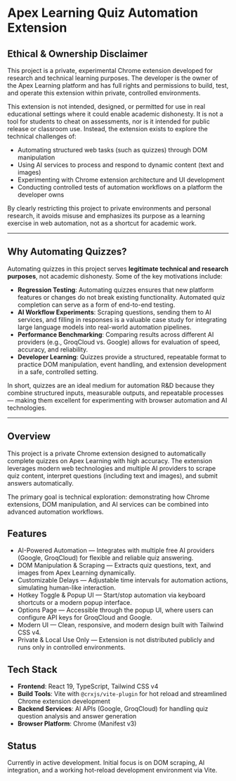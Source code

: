 # Apex Learning Quiz Automation Extension

## Ethical & Ownership Disclaimer
This project is a private, experimental Chrome extension developed for research and technical learning purposes. The developer is the owner of the Apex Learning platform and has full rights and permissions to build, test, and operate this extension within private, controlled environments.  

This extension is not intended, designed, or permitted for use in real educational settings where it could enable academic dishonesty. It is not a tool for students to cheat on assessments, nor is it intended for public release or classroom use. Instead, the extension exists to explore the technical challenges of:  
- Automating structured web tasks (such as quizzes) through DOM manipulation  
- Using AI services to process and respond to dynamic content (text and images)  
- Experimenting with Chrome extension architecture and UI development  
- Conducting controlled tests of automation workflows on a platform the developer owns  

By clearly restricting this project to private environments and personal research, it avoids misuse and emphasizes its purpose as a learning exercise in web automation, not as a shortcut for academic work.  

---

## Why Automating Quizzes?
Automating quizzes in this project serves **legitimate technical and research purposes**, not academic dishonesty. Some of the key motivations include:  

- **Regression Testing**: Automating quizzes ensures that new platform features or changes do not break existing functionality. Automated quiz completion can serve as a form of end-to-end testing.  
- **AI Workflow Experiments**: Scraping questions, sending them to AI services, and filling in responses is a valuable case study for integrating large language models into real-world automation pipelines.  
- **Performance Benchmarking**: Comparing results across different AI providers (e.g., GroqCloud vs. Google) allows for evaluation of speed, accuracy, and reliability.  
- **Developer Learning**: Quizzes provide a structured, repeatable format to practice DOM manipulation, event handling, and extension development in a safe, controlled setting.  

In short, quizzes are an ideal medium for automation R&D because they combine structured inputs, measurable outputs, and repeatable processes — making them excellent for experimenting with browser automation and AI technologies.  

---

## Overview
This project is a private Chrome extension designed to automatically complete quizzes on Apex Learning with high accuracy. The extension leverages modern web technologies and multiple AI providers to scrape quiz content, interpret questions (including text and images), and submit answers automatically.

The primary goal is technical exploration: demonstrating how Chrome extensions, DOM manipulation, and AI services can be combined into advanced automation workflows.

## Features
- AI-Powered Automation — Integrates with multiple free AI providers (Google, GroqCloud) for flexible and reliable quiz answering.  
- DOM Manipulation & Scraping — Extracts quiz questions, text, and images from Apex Learning dynamically.  
- Customizable Delays — Adjustable time intervals for automation actions, simulating human-like interaction.  
- Hotkey Toggle & Popup UI — Start/stop automation via keyboard shortcuts or a modern popup interface.  
- Options Page — Accessible through the popup UI, where users can configure API keys for GroqCloud and Google.  
- Modern UI — Clean, responsive, and modern design built with Tailwind CSS v4.  
- Private & Local Use Only — Extension is not distributed publicly and runs only in controlled environments.  

## Tech Stack
- **Frontend**: React 19, TypeScript, Tailwind CSS v4  
- **Build Tools**: Vite with `@crxjs/vite-plugin` for hot reload and streamlined Chrome extension development  
- **Backend Services**: AI APIs (Google, GroqCloud) for handling quiz question analysis and answer generation  
- **Browser Platform**: Chrome (Manifest v3)  

## Status
Currently in active development. Initial focus is on DOM scraping, AI integration, and a working hot-reload development environment via Vite.
